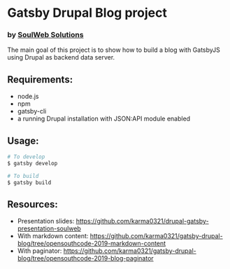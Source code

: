 # Gatsby Drupal Blog project
### by [SoulWeb Solutions](https://soulweb.it)

The main goal of this project is to show how to build a blog with GatsbyJS using Drupal as backend data server.

## Requirements:

- node.js
- npm
- gatsby-cli
- a running Drupal installation with JSON:API module enabled

## Usage:

```bash
# To develop
$ gatsby develop

# To build
$ gatsby build
```

## Resources:

- Presentation slides: https://github.com/karma0321/drupal-gatsby-presentation-soulweb
- With markdown content: https://github.com/karma0321/gatsby-drupal-blog/tree/opensouthcode-2019-markdown-content
- With paginator: https://github.com/karma0321/gatsby-drupal-blog/tree/opensouthcode-2019-blog-paginator
